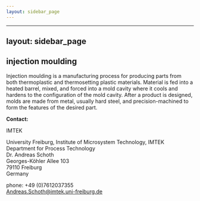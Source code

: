 ```yaml
---
layout: sidebar_page
---
```


---
layout: sidebar_page
---

## injection moulding

Injection moulding is a manufacturing process for producing parts from both thermoplastic and thermosetting plastic materials. Material is fed into a heated barrel, mixed, and forced into a mold cavity where it cools and hardens to the configuration of the mold cavity. After a product is designed, molds are made from metal, usually hard steel, and precision-machined to form the features of the desired part.
<!--break-->
__Contact:__

IMTEK

University Freiburg, Institute of Microsystem Technology, IMTEK  
Department for Process Technology  
Dr. Andreas Schoth  
Georges-Köhler Allee 103  
79110 Freiburg  
Germany  

phone: +49 (0)7612037355  
Andreas.Schoth@imtek.uni-freiburg.de